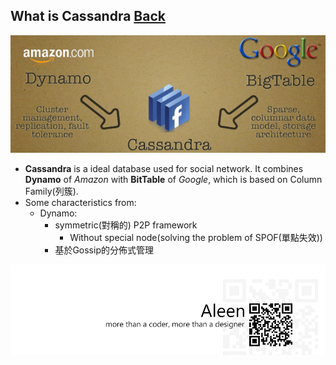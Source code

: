 ## What is Cassandra [Back](./qa.md)

<img src="./cassandra_banner.jpg">

- **Cassandra** is a ideal database used for social network. It combines **Dynamo** of *Amazon* with **BitTable** of *Google*, which is based on Column Family(列簇).
- Some characteristics from:
    - Dynamo:
        - symmetric(對稱的) P2P framework
            - Without special node(solving the problem of SPOF(單點失效))
        - 基於Gossip的分佈式管理

<a href="http://aleen42.github.io/" target="_blank" ><img src="./../pic/tail.gif"></a>
